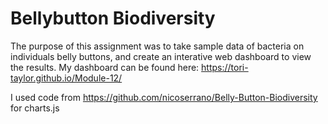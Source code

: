 # Bellybutton Biodiversity
The purpose of this assignment was to take sample data of bacteria on individuals belly buttons, and create an interative web dashboard to view the results.
My dashboard can be found here: https://tori-taylor.github.io/Module-12/

I used code from https://github.com/nicoserrano/Belly-Button-Biodiversity for charts.js

